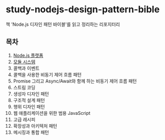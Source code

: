 # study-nodejs-design-pattern-bible
책 'Node.js 디자인 패턴 바이블'를 읽고 정리하는 리포지터리

## 목차

1. [Node.js 플랫폼](./01/index.md)
2. [모듈 시스템](./02/index.md)
3. 콜백과 이벤트
4. 콜백을 사용한 비동기 제어 흐름 패턴
5. Promise 그리고 Async/Await와 함께 하는 비동기 제어 흐름 패턴
6. 스트림 코딩
7. 생성자 디자인 패턴
8. 구조적 설계 패턴
9. 행위 디자인 패턴
1. 웹 애플리케이션을 위한 범용 JavaScript
11. 고급 레시피
12. 확장성과 아키텍처 패턴
13. 메시징과 통합 패턴
